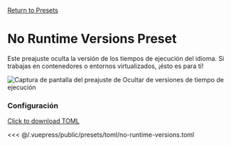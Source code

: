 [Return to Presets](./README.md#no-runtime-versions)

# No Runtime Versions Preset

Este preajuste oculta la versión de los tiempos de ejecución del idioma. Si trabajas en contenedores o entornos virtualizados, ¡ésto es para ti!

![Captura de pantalla del preajuste de Ocultar de versiones de tiempo de ejecución](/presets/img/no-runtime-versions.png)

### Configuración

[Click to download TOML](/presets/toml/no-runtime-versions.toml)

<<< @/.vuepress/public/presets/toml/no-runtime-versions.toml
